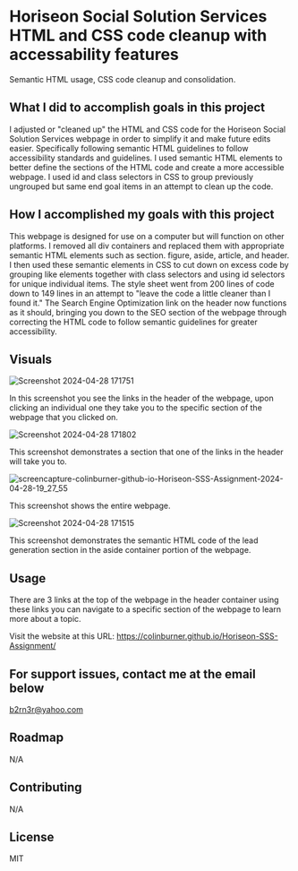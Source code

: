 # Horiseon Social Solution Services HTML and CSS code cleanup with accessability features
Semantic HTML usage, CSS code cleanup and consolidation. 

## What I did to accomplish goals in this project
I adjusted or "cleaned up" the HTML and CSS code for the Horiseon Social Solution Services webpage in order to simplify it and make future edits easier. Specifically following semantic HTML guidelines to follow accessibility standards and guidelines. I used semantic HTML elements to better define the sections of the HTML code and create a more accessible webpage. I used id and class selectors in CSS to group previously ungrouped but same end goal items in an attempt to clean up the code.

## How I accomplished my goals with this project
This webpage is designed for use on a computer but will function on other platforms. I removed all div containers and replaced them with appropriate semantic HTML elements such as section. figure, aside, article, and header. I then used these semantic elements in CSS to cut down on excess code by grouping like elements together with class selectors and using id selectors for unique individual items. The style sheet went from 200 lines of code down to 149 lines in an attempt to "leave the code a little cleaner than I found it." The Search Engine Optimization link on the header now functions as it should, bringing you down to the SEO section of the webpage through correcting the HTML code to follow semantic guidelines for greater accessibility.

## Visuals
![Screenshot 2024-04-28 171751](https://github.com/ColinBurner/First-Assignment/assets/85810714/a9ab6d30-fd60-46d9-be14-c1dd9c163cfe)

In this screenshot you see the links in the header of the webpage, upon clicking an individual one they take you to the specific section of the webpage that you clicked on.

![Screenshot 2024-04-28 171802](https://github.com/ColinBurner/First-Assignment/assets/85810714/54c29aff-6596-4180-a79f-46fca7381193)

This screenshot demonstrates a section that one of the links in the header will take you to.

![screencapture-colinburner-github-io-Horiseon-SSS-Assignment-2024-04-28-19_27_55](https://github.com/ColinBurner/Horiseon-SSS-Assignment/assets/85810714/3747de58-050f-4fa8-858d-7b6c0716dc60)

This screenshot shows the entire webpage.

![Screenshot 2024-04-28 171515](https://github.com/ColinBurner/First-Assignment/assets/85810714/0436f7bb-637f-4533-bc7b-62d8a414a368)

This screenshot demonstrates the semantic HTML code of the lead generation section in the aside container portion of the webpage.

## Usage
There are 3 links at the top of the webpage in the header container using these links you can navigate to a specific section of the webpage to learn more about a topic.

Visit the website at this URL:
https://colinburner.github.io/Horiseon-SSS-Assignment/

## For support issues, contact me at the email below
<a href="mailto: b2rn3r@yahoo.com">b2rn3r@yahoo.com</a>

## Roadmap
N/A

## Contributing
N/A

## License
MIT

